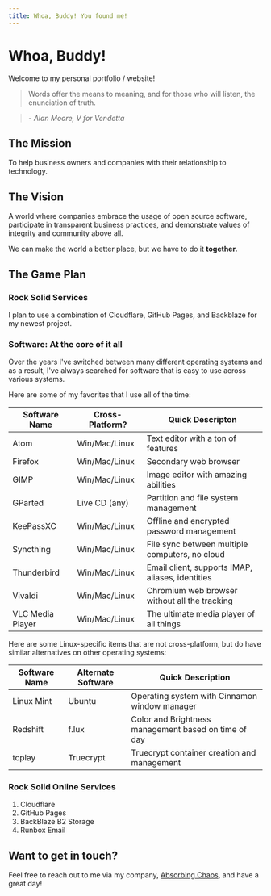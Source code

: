 ```yaml
---
title: Whoa, Buddy! You found me!
---
```


# Whoa, Buddy!

Welcome to my personal portfolio / website!

> Words offer the means to meaning, and for those who will listen, the enunciation of truth.

> _- Alan Moore, V for Vendetta_

## The Mission

To help business owners and companies with their relationship to technology.

## The Vision

A world where companies embrace the usage of open source software, participate in transparent business practices, and demonstrate values of integrity and community above all.

We can make the world a better place, but we have to do it __together.__

## The Game Plan

### Rock Solid Services

I plan to use a combination of Cloudflare, GitHub Pages, and Backblaze for my newest project.

### Software: At the core of it all

Over the years I've switched between many different operating systems and as a result, I've always searched for software that is easy to use across various systems.

Here are some of my favorites that I use all of the time:

| Software Name    | Cross-Platform?  | Quick Descripton |
| ---------------- | ---------------- | ---------------- | 
| Atom             | Win/Mac/Linux    | Text editor with a ton of features        |
| Firefox          | Win/Mac/Linux    | Secondary web browser                     |
| GIMP             | Win/Mac/Linux    | Image editor with amazing abilities       |
| GParted          | Live CD (any)    | Partition and file system management      |
| KeePassXC        | Win/Mac/Linux    | Offline and encrypted password management |
| Syncthing        | Win/Mac/Linux    | File sync between multiple computers, no cloud   |
| Thunderbird      | Win/Mac/Linux    | Email client, supports IMAP, aliases, identities |
| Vivaldi          | Win/Mac/Linux    | Chromium web browser without all the tracking    |
| VLC Media Player | Win/Mac/Linux    | The ultimate media player of all things          |

Here are some Linux-specific items that are not cross-platform, but do have similar alternatives on other operating systems:

| Software Name | Alternate Software | Quick Description |
| ------------- | ------------------ | ----------------- | 
| Linux Mint    | Ubuntu             | Operating system with Cinnamon window manager        |
| Redshift      | f.lux              | Color and Brightness management based on time of day |
| tcplay        | Truecrypt          | Truecrypt container creation and management          | 

### Rock Solid Online Services

1. Cloudflare
2. GitHub Pages
3. BackBlaze B2 Storage
4. Runbox Email

## Want to get in touch?

Feel free to reach out to me via my company, [Absorbing Chaos](https://easy.erpnext.com/contact), and have a great day!
